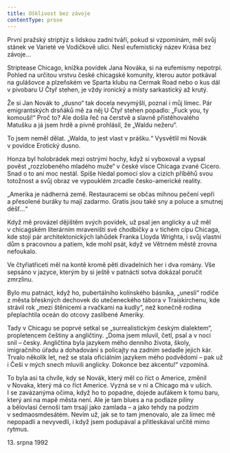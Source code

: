 ```yaml
---
title: Ošklivost bez závoje
contentType: prose
---
```


  

První pražský striptýz s lidskou zadní tváří, pokud si vzpomínám, měl svůj stánek ve Varieté ve Vodičkově ulici. Nesl eufemistický název Krása bez závoje…

Striptease Chicago, knížka povídek Jana Nováka, si na eufemismy nepotrpí. Pohled na určitou vrstvu české chicagské komunity, kterou autor potkával na gulášovce a plzeňském ve Sparta klubu na Cermak Road nebo o kus dál v pivobaru U Čtyř stehen, je vždy ironický a místy sarkastický až krutý.

Že si Jan Novák to „dusno“ tak docela nevymýšlí, poznal i můj límec. Pár emigrantských drsňáků mě za něj U Čtyř stehen popadlo: „Fuck you, ty komouši!“ Proč to? Ale došla řeč na čerstvě a slavně přistěhovalého Matušku a já jsem hrdě a pivně prohlásil, že „Waldu nežeru“.

To jsem neměl dělat. „Walda, to jest vlast v prášku.“ Vysvětlil mi Novák v povídce Erotický dusno.

Honza byl holobrádek mezi ostrými hochy, když si vyboxoval a vypsal pověst „rozzlobeného mladého muže“ v české vísce Chicaga zvané Cicero. Snad o to ani moc nestál. Spíše hledal pomocí slov a cizích příběhů svou totožnost a svůj obraz ve vypouklém zrcadle česko-americké reality.

„Amerika je nádherná země. Restauracemi se občas mihnou pečení vepři a přesolené buráky tu mají zadarmo. Gratis jsou také sny a poluce a smutnej déšť…“

Když mě provázel dějištěm svých povídek, už psal jen anglicky a už měl v chicagském literárním mraveništi své chodbičky a v tichém cípu Chicaga, kde stojí pár architektonických lahůdek Franka Lloyda Wrighta, i svůj vlastní dům s pracovnou a patiem, kde mohl psát, když ve Větrném městě zrovna nefoukalo.

Ve čtyřiatřiceti měl na kontě kromě pěti divadelních her i dva romány. Vše sepsáno v jazyce, kterým by si ještě v patnácti sotva dokázal poručit zmrzlinu.

Bylo mu patnáct, když ho, pubertálního kolínského básníka, „unesli“ rodiče z města břeskných dechovek do utečeneckého tábora v Traiskirchenu, kde strávil rok „mezi štěnicemi a rvačkami na kudly“, než konečně rodina přeplachtila oceán do otcovy zaslíbené Ameriky.

Tady v Chicagu se poprvé setkal se „surrealistickým českým dialektem“, propletencem češtiny a angličtiny. „Doma jsem mluvil, četl, psal a v noci snil – česky. Angličtina byla jazykem mého denního života, školy, imigračního úřadu a dohadování s policajty na zadním sedadle jejich kár. Trvalo několik let, než se stala oficiálním jazykem mého podvědomí – pak už i Češi v mých snech mluvili anglicky. Dokonce bez akcentu!“ vzpomíná.

To byla asi ta chvíle, kdy se Novák, který měl co říct o Americe, změnil v Novaka, který má co říct Americe. Vyzná se v ní a Chicago má v uších. I se zavázanýma očima, když ho to popadne, dojede auťákem k tomu baru, který ani na mapě města není. Ale je tam blues a na podlaze piliny a bělovlasí černoši tam trsají jako zamlada – a jako tehdy na podzim v sedmaosmdesátém. Nevím už, jak se to tam jmenovalo, ale za límec mě nepopadli a nevyvedli, i když jsem podupával a přitleskával určitě mimo rytmus.

13. srpna 1992

